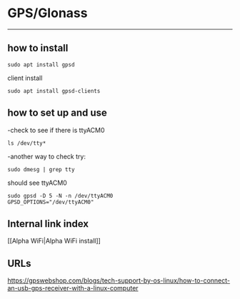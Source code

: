 # GPS/Glonass
---

## how to install
```
sudo apt install gpsd
```
client install
```
sudo apt install gpsd-clients
```


## how to set up and use

-check to see if there is ttyACM0
```
ls /dev/tty*
```

-another way to check try:
```
sudo dmesg | grep tty  
```
should see ttyACM0
```
sudo gpsd -D 5 -N -n /dev/ttyACM0
GPSD_OPTIONS="/dev/ttyACM0"
```


## Internal link index

[[Alpha WiFi|Alpha WiFi install]]

## URLs
https://gpswebshop.com/blogs/tech-support-by-os-linux/how-to-connect-an-usb-gps-receiver-with-a-linux-computer